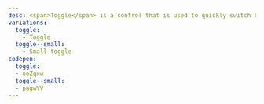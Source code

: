 ```yaml
---
desc: <span>Toggle</span> is a control that is used to quickly switch between two possible states.
variations:
  toggle:
    - Toggle
  toggle--small:
    - Small toggle
codepen:
  toggle:
  - ooZqxw
  toggle--small:
  - pagwYV
---
```

